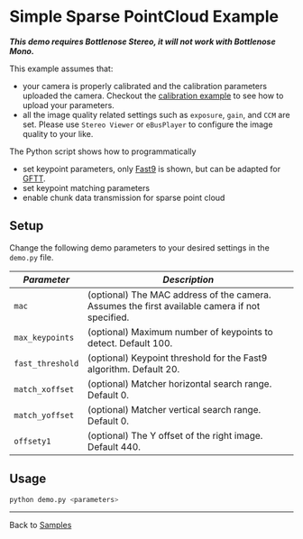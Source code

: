 # Simple Sparse PointCloud Example

***This demo requires Bottlenose Stereo, it will not work with Bottlenose Mono.***

This example assumes that:
- your camera is properly calibrated and the calibration parameters uploaded the camera. Checkout the [calibration example](../calibration/README.md) to see how to upload your parameters.
- all the image quality related settings such as `exposure`, `gain`, and `CCM` are set. Please use `Stereo Viewer` or `eBusPlayer` to configure the image quality to your like.

The Python script shows how to programmatically 
- set keypoint parameters, only [Fast9](https://en.wikipedia.org/wiki/Features_from_accelerated_segment_test) is shown, but can be adapted for [GFTT](https://ieeexplore.ieee.org/document/323794). 
- set keypoint matching parameters
- enable chunk data transmission for sparse point cloud

## Setup

Change the following demo parameters to your desired settings in the ```demo.py``` file.

| ***Parameter***      | ***Description***                                                                              |
|----------------------|------------------------------------------------------------------------------------------------|
| ```mac```            | (optional) The MAC address of the camera. Assumes the first available camera if not specified. |
| ```max_keypoints```  | (optional) Maximum number of keypoints to detect. Default 100.                                 |
| ```fast_threshold``` | (optional) Keypoint threshold for the Fast9 algorithm. Default 20.                             |
| ```match_xoffset```  | (optional) Matcher horizontal search range. Default 0.                                         |
| ```match_yoffset```  | (optional) Matcher vertical search range. Default 0.                                           |
| ```offsety1```       | (optional) The Y offset of the right image. Default 440.                                       | 
## Usage

```bash
python demo.py <parameters>
```

----
Back to [Samples](../README.md)